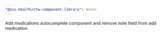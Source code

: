 ```yaml
---
"@zus-health/ctw-component-library": minor
---
```


Add medications autocomplete component and remove note field from add medication.
